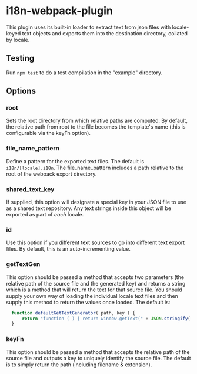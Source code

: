 # i18n-webpack-plugin
This plugin uses its built-in loader to extract text from json files with locale-keyed text objects and exports them into the 
destination directory, collated by locale.

## Testing
Run `npm test` to do a test compilation in the "example" directory.

## Options

### root
Sets the root directory from which relative paths are computed. By default, the relative path from root to the file becomes the template's name (this is configurable via the keyFn option).

### file_name_pattern
Define a pattern for the exported text files. The default is `i18n/[locale].i18n`. The file_name_pattern includes a path relative to the root of the webpack export directory.

### shared_text_key
If supplied, this option will designate a special key in your JSON file to use as a shared text repository. Any text strings inside this object will be exported as part of _each_ locale.

### id
Use this option if you different text sources to go into different text export files. By default, this is an auto-incrementing value.

### getTextGen
This option should be passed a method that accepts two parameters (the relative path of the source file and the generated key) and returns a string which is a method that will return the text for that source file. You should supply your own way of loading the individual locale text files and then supply this method to return the values once loaded. The default is:
```javascript
  function defaultGetTextGenerator( path, key ) {
	  return "function ( ) { return window.getText(" + JSON.stringify( key ) + "); }";
  }
```

### keyFn
This option should be passed a method that accepts the relative path of the source file and outputs a key to uniquely identify the source file. The default is to simply return the path (including filename & extension).
